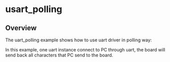 # usart_polling

## Overview
The uart_polling example shows how to use uart driver in polling way:

In this example, one uart instance connect to PC through uart, the board will send back all characters that PC
send to the board.
